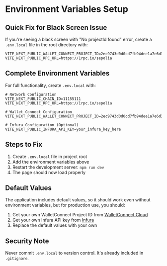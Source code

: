 # Environment Variables Setup

## Quick Fix for Black Screen Issue

If you're seeing a black screen with "No projectId found" error, create a `.env.local` file in the root directory with:

```env
VITE_NEXT_PUBLIC_WALLET_CONNECT_PROJECT_ID=2ec9743d0d0cd7fb94dee1a7e6d33475
VITE_NEXT_PUBLIC_RPC_URL=https://1rpc.io/sepolia
```

## Complete Environment Variables

For full functionality, create `.env.local` with:

```env
# Network Configuration
VITE_NEXT_PUBLIC_CHAIN_ID=11155111
VITE_NEXT_PUBLIC_RPC_URL=https://1rpc.io/sepolia

# Wallet Connect Configuration
VITE_NEXT_PUBLIC_WALLET_CONNECT_PROJECT_ID=2ec9743d0d0cd7fb94dee1a7e6d33475

# Infura Configuration (Optional)
VITE_NEXT_PUBLIC_INFURA_API_KEY=your_infura_key_here
```

## Steps to Fix

1. Create `.env.local` file in project root
2. Add the environment variables above
3. Restart the development server: `npm run dev`
4. The page should now load properly

## Default Values

The application includes default values, so it should work even without environment variables, but for production use, you should:

1. Get your own WalletConnect Project ID from [WalletConnect Cloud](https://cloud.walletconnect.com)
2. Get your own Infura API key from [Infura](https://infura.io)
3. Replace the default values with your own

## Security Note

Never commit `.env.local` to version control. It's already included in `.gitignore`.
